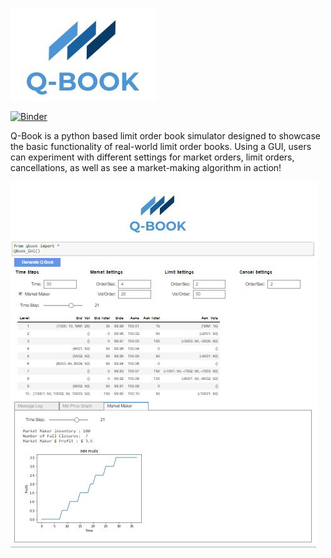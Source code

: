 
![Q-BOOK](./Logo/qblogo1.JPG)

[![Binder](https://mybinder.org/badge_logo.svg)](https://mybinder.org/v2/gh/kevinramlal/Q-Book/master?filepath=.%2FQBook.ipynb)

Q-Book is a python based limit order book simulator designed to showcase the basic functionality of real-world limit order books. Using a GUI, users can experiment with different settings for market orders, limit orders, cancellations, as well as see a market-making algorithm in action! 


![Q-BOOK-SAMPLE](./Logo/qbooksample.jpg)
